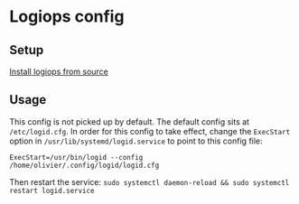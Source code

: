 # Logiops config

## Setup
[Install logiops from source](https://github.com/PixlOne/logiops#building)

## Usage

This config is not picked up by default. The default config sits at `/etc/logid.cfg`.
In order for this config to take effect, change the `ExecStart` option in `/usr/lib/systemd/logid.service` to point to this config file:

`ExecStart=/usr/bin/logid --config /home/olivier/.config/logid/logid.cfg`

Then restart the service:
`sudo systemctl daemon-reload && sudo systemctl restart logid.service`
